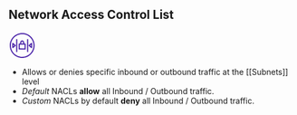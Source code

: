 ## Network Access Control List
<svg width="48px" height="48px" viewBox="0 0 48 48" version="1.1" xmlns="http://www.w3.org/2000/svg" xmlns:xlink="http://www.w3.org/1999/xlink"><g id="Icon-Resource/Networking-and-Content-Delivery/Res_AWS-Amazon-VPC_Network-Access-Control-List_48" stroke="none" stroke-width="1" fill="none" fill-rule="evenodd"><path d="M32.625,35.376 L34.625,35.376 L34.625,12.625 L32.625,12.625 L32.625,35.376 Z M13.375,35.376 L15.375,35.376 L15.375,12.625 L13.375,12.625 L13.375,35.376 Z M39.625,25.486 L37.843,24.001 L39.625,22.515 L39.625,25.486 Z M41.049,19.475 C40.701,19.311 40.284,19.363 39.984,19.611 L35.64,23.232 C35.412,23.423 35.28,23.704 35.28,24.001 C35.28,24.298 35.412,24.579 35.64,24.77 L39.985,28.39 C40.168,28.542 40.396,28.621 40.625,28.621 C40.77,28.621 40.914,28.59 41.049,28.526 C41.4,28.362 41.625,28.009 41.625,27.621 L41.625,20.38 C41.625,19.992 41.4,19.639 41.049,19.475 L41.049,19.475 Z M8.375,25.486 L8.375,22.515 L10.157,24.001 L8.375,25.486 Z M8.016,19.611 C7.717,19.364 7.302,19.31 6.951,19.475 C6.6,19.639 6.375,19.992 6.375,20.38 L6.375,27.621 C6.375,28.009 6.6,28.362 6.951,28.526 C7.086,28.59 7.231,28.621 7.375,28.621 C7.605,28.621 7.832,28.542 8.015,28.39 L12.36,24.77 C12.588,24.579 12.72,24.298 12.72,24.001 C12.72,23.704 12.588,23.423 12.36,23.232 L8.016,19.611 Z M24,44.001 C12.972,44.001 4,35.029 4,24.001 C4,12.973 12.972,4 24,4 C35.028,4 44,12.973 44,24.001 C44,35.029 35.028,44.001 24,44.001 L24,44.001 Z M24,2 C11.869,2 2,11.869 2,24.001 C2,36.132 11.869,46.001 24,46.001 C36.131,46.001 46,36.132 46,24.001 C46,11.869 36.131,2 24,2 L24,2 Z M28.246,29.126 L19.75,29.121 L19.752,22.376 L28.25,22.38 L28.246,29.126 Z M22.379,19.051 C22.381,18.499 22.566,17.987 22.902,17.608 C23.206,17.268 23.598,17.079 24.007,17.079 L24.012,17.079 C24.901,17.082 25.622,17.977 25.6190093,19.076 L25.618,20.379 L22.373,20.377 L22.379,19.051 Z M29.25,20.38 L27.618,20.379 L27.619,19.079 C27.626,16.88 26.01,15.086 24.018,15.079 L24.007,15.079 C23.018,15.079 22.095,15.506 21.406,16.281 C20.747,17.024 20.382,18.006 20.379,19.043 L20.373,20.377 L18.752,20.376 C18.487,20.376 18.232,20.481 18.045,20.669 C17.857,20.856 17.752,21.11 17.752,21.376 L17.75,30.121 C17.75,30.673 18.197,31.121 18.75,31.121 L29.246,31.126 C29.511,31.126 29.766,31.021 29.953,30.833 C30.141,30.646 30.246,30.392 30.246,30.126 L30.25,21.38 C30.25,21.115 30.145,20.86 29.957,20.673 C29.77,20.485 29.516,20.38 29.25,20.38 L29.25,20.38 Z" id="AWS-Amazon-VPC_Network-access-control-list_Resource-Icon_light-bg" fill="#4D27AA"></path></g></svg>
- Allows or denies specific inbound or outbound traffic at the [[Subnets]] level
- *Default* NACLs **allow** all Inbound / Outbound traffic.
- *Custom* NACLs by default **deny** all Inbound / Outbound traffic.
